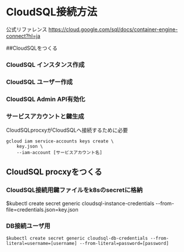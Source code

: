 # CloudSQL接続方法
公式リファレンス 
https://cloud.google.com/sql/docs/container-engine-connect?hl=ja  

##CloudSQLをつくる 
### CloudSQL インスタンス作成
### CloudSQL ユーザー作成
### CloudSQL Admin API有効化
###  サービスアカウントと鍵生成
CloudSQLprocxyがCloudSQLへ接続するために必要 

```
gcloud iam service-accounts keys create \                                           
    key.json \
    --iam-account [サービスアカウント名]
```

## CloudSQL procxyをつくる
### CloudSQL接続用鍵ファイルをk8sのsecretに格納 
$kubectl create secret generic cloudsql-instance-credentials --from-file=credentials.json=key.json



### DB接続ユーザ用
`
$kubectl create secret generic cloudsql-db-credentials --from-literal=username=[username] --from-literal=password=[password]
`
